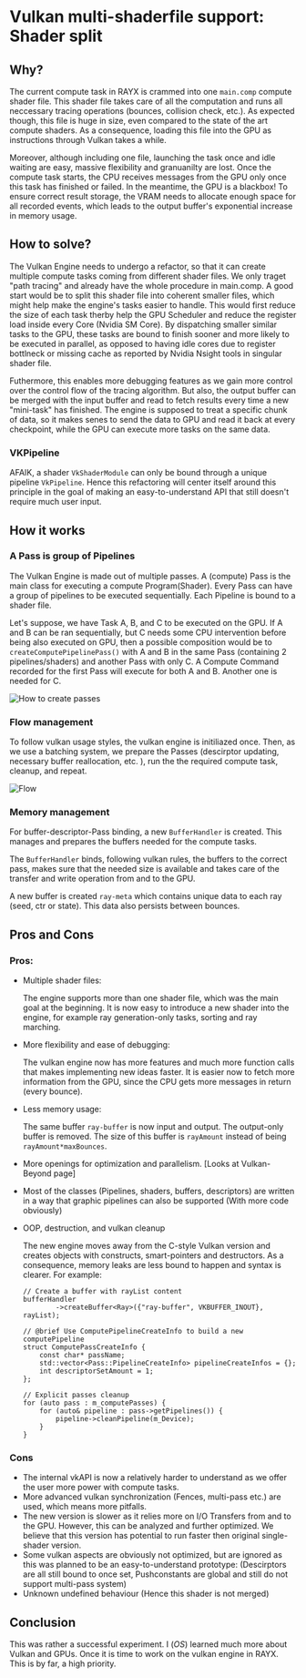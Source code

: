 # Vulkan multi-shaderfile support: Shader split

## Why?
The current compute task in RAYX is crammed into one `main.comp` compute shader file. This shader file takes care of all the computation and runs all neccessary tracing operations (bounces, collision check, etc.). As expected though, this file is huge in size, even compared to the state of the art compute shaders. As a consequence, loading this file into the GPU as instructions through Vulkan takes a while.

Moreover, although including one file, launching the task once and idle waiting are easy, massive flexibility and granuanilty are lost. Once the compute task starts, the CPU receives messages from the GPU only once this task has finished or failed. In the meantime, the GPU is a blackbox! To ensure correct result storage, the VRAM needs to allocate enough space for all recorded events, which leads to the output buffer's exponential increase in memory usage. 

## How to solve? 
The Vulkan Engine needs to undergo a refactor, so that it can create multiple compute tasks coming from different shader files. We only traget "path tracing" and already have the whole procedure in main.comp. A good start would be to split this shader file into coherent smaller files, which might help make the engine's tasks easier to handle. This would first reduce the size of each task therby help the GPU Scheduler and reduce the register load inside every Core (Nvidia SM Core). By dispatching smaller similar tasks to the GPU, these tasks are bound to finish sooner and more likely to be executed in parallel, as opposed to having idle cores due to register bottlneck or missing cache as reported by Nvidia Nsight tools in singular shader file. 

Futhermore, this enables more debugging features as we gain more control over the control flow of the tracing algorithm. But also, the output buffer can be merged with the input buffer and read to fetch results every time a new "mini-task" has finished. The engine is supposed to treat a specific chunk of data, so it makes senes to send the data to GPU and read it back at every checkpoint, while the GPU can execute more tasks on the same data.

### VKPipeline
AFAIK, a shader `VkShaderModule` can only be bound through a unique pipeline `VkPipeline`. Hence this refactoring will center itself around this principle in the goal of making an easy-to-understand API that still doesn't require much user input. 

## How it works

### A Pass is group of Pipelines
The Vulkan Engine is made out of multiple passes. A (compute) Pass is the main class for executing a compute Program(Shader). Every Pass can have a group of pipelines to be executed sequentially. Each Pipeline is bound to a shader file. 

Let's suppose, we have Task A, B, and C to be executed on the GPU. If A and B can be ran sequentially, but C needs some CPU intervention before being also executed on GPU, then a possible composition would be to `createComputePipelinePass()` with A and B in the same Pass (containing 2 pipelines/shaders) and another Pass with only C. A Compute Command recorded for the first Pass will execute for both A and B. Another one is needed for C.

![How to create passes](../res/split1.png)

### Flow management 
To follow vulkan usage styles, the vulkan engine is initiliazed once. Then, as we use a batching system, we prepare the Passes (descirptor updating, necessary buffer reallocation, etc. ), run the the required compute task, cleanup, and repeat.

![Flow](../res/split2.png)

### Memory management
For buffer-descriptor-Pass binding, a new `BufferHandler` is created. This manages and prepares the buffers needed for the compute tasks.

The `BufferHandler` binds, following vulkan rules, the buffers to the correct pass, makes sure that the needed size is available and takes care of the transfer and write operation from and to the GPU.

A new buffer is created `ray-meta` which contains unique data to each ray (seed, ctr or state). This data also persists between bounces. 

## Pros and Cons
### Pros:
- Multiple shader files:

    The engine supports more than one shader file, which was the main goal at the beginning. It is now easy to introduce a new shader into the engine, for example ray generation-only tasks, sorting and ray marching.

- More flexibility and ease of debugging: 
    
    The vulkan engine now has more features and much more function calls that makes implementing new ideas faster. It is easier now to fetch more information from the GPU, since the CPU gets more messages in return (every bounce).

- Less memory usage:

    The same buffer `ray-buffer` is now input and output. The output-only buffer is removed. The size of this buffer is `rayAmount` instead of being `rayAmount*maxBounces`.

- More openings for optimization and parallelism. [Looks at Vulkan-Beyond page]

- Most of the classes (Pipelines, shaders, buffers, descriptors) are written in a way that graphic pipelines can also be supported (With more code obviously)

- OOP, destruction, and vulkan cleanup

    The new engine moves away from the C-style Vulkan version and creates objects with constructs, smart-pointers and destructors. As a consequence, memory leaks are less bound to happen and syntax is clearer. For example:
    ```
    // Create a buffer with rayList content
    bufferHandler
            ->createBuffer<Ray>({"ray-buffer", VKBUFFER_INOUT}, rayList); 
    ```

    ```
    // @brief Use ComputePipelineCreateInfo to build a new computePipeline
    struct ComputePassCreateInfo {
        const char* passName;
        std::vector<Pass::PipelineCreateInfo> pipelineCreateInfos = {};
        int descriptorSetAmount = 1;
    };
    ```

    ```
    // Explicit passes cleanup
    for (auto pass : m_computePasses) {
        for (auto& pipeline : pass->getPipelines()) {
            pipeline->cleanPipeline(m_Device);
        }
    }
    ```

### Cons

- The internal vkAPI is now a relatively harder to understand as we offer the user more power with compute tasks.
- More advanced vulkan synchronization (Fences, multi-pass etc.) are used, which means more pitfalls.
- The new version is slower as it relies more on I/O Transfers from and to the GPU. However, this can be analyzed and further optimized. We believe that this version has potential to run faster then original single-shader version.
- Some vulkan aspects are obviously not optimized, but are ignored as this was planned to be an easy-to-understand prototype: (Descirptors are all still bound to once set, Pushconstants are global and still do not support multi-pass system)
- Unknown undefined behaviour (Hence this shader is not merged)


## Conclusion
This was rather a successful experiment. I (_OS_) learned much more about Vulkan and GPUs. Once it is time to work on the vulkan engine in RAYX. This is by far, a high priority.
